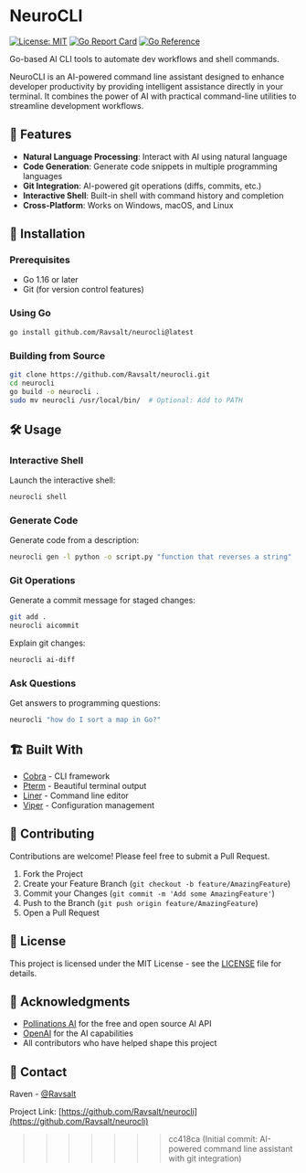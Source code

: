 # NeuroCLI

[![License: MIT](https://img.shields.io/badge/License-MIT-yellow.svg)](https://opensource.org/licenses/MIT)
[![Go Report Card](https://goreportcard.com/badge/github.com/Ravsalt/neurocli)](https://goreportcard.com/report/github.com/Ravsalt/neurocli)
[![Go Reference](https://pkg.go.dev/badge/github.com/Ravsalt/neurocli.svg)](https://pkg.go.dev/github.com/Ravsalt/neurocli)

Go-based AI CLI tools to automate dev workflows and shell commands.

NeuroCLI is an AI-powered command line assistant designed to enhance developer productivity by providing intelligent assistance directly in your terminal. It combines the power of AI with practical command-line utilities to streamline development workflows.

## 🌟 Features

- **Natural Language Processing**: Interact with AI using natural language
- **Code Generation**: Generate code snippets in multiple programming languages
- **Git Integration**: AI-powered git operations (diffs, commits, etc.)
- **Interactive Shell**: Built-in shell with command history and completion
- **Cross-Platform**: Works on Windows, macOS, and Linux

## 🚀 Installation

### Prerequisites

- Go 1.16 or later
- Git (for version control features)

### Using Go

```bash
go install github.com/Ravsalt/neurocli@latest
```

### Building from Source

```bash
git clone https://github.com/Ravsalt/neurocli.git
cd neurocli
go build -o neurocli .
sudo mv neurocli /usr/local/bin/  # Optional: Add to PATH
```

## 🛠️ Usage

### Interactive Shell

Launch the interactive shell:

```bash
neurocli shell
```

### Generate Code

Generate code from a description:

```bash
neurocli gen -l python -o script.py "function that reverses a string"
```

### Git Operations

Generate a commit message for staged changes:

```bash
git add .
neurocli aicommit
```

Explain git changes:

```bash
neurocli ai-diff
```

### Ask Questions

Get answers to programming questions:

```bash
neurocli "how do I sort a map in Go?"
```

## 🏗️ Built With

- [Cobra](https://github.com/spf13/cobra) - CLI framework
- [Pterm](https://github.com/pterm/pterm) - Beautiful terminal output
- [Liner](https://github.com/peterh/liner) - Command line editor
- [Viper](https://github.com/spf13/viper) - Configuration management

## 🤝 Contributing

Contributions are welcome! Please feel free to submit a Pull Request.

1. Fork the Project
2. Create your Feature Branch (`git checkout -b feature/AmazingFeature`)
3. Commit your Changes (`git commit -m 'Add some AmazingFeature'`)
4. Push to the Branch (`git push origin feature/AmazingFeature`)
5. Open a Pull Request

## 📝 License

This project is licensed under the MIT License - see the [LICENSE](LICENSE) file for details.

## 👏 Acknowledgments

- [Pollinations AI](https://github.com/pollinations/pollinations) for the free and open source AI API
- [OpenAI](https://openai.com/) for the AI capabilities
- All contributors who have helped shape this project

## 📧 Contact

Raven - [@Ravsalt](https://github.com/Ravsalt)

Project Link: [https://github.com/Ravsalt/neurocli](https://github.com/Ravsalt/neurocli)
>>>>>>> cc418ca (Initial commit: AI-powered command line assistant with git integration)

